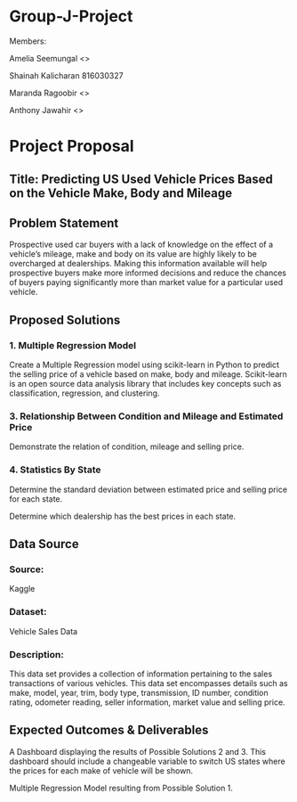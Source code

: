 # Group-J-Project
Members:

Amelia Seemungal  <<id>>

Shainah Kalicharan  816030327

Maranda Ragoobir  <<id>>

Anthony Jawahir  <<id>>

# Project Proposal
## Title: Predicting US Used Vehicle Prices Based on the Vehicle Make, Body and Mileage

## Problem Statement

Prospective used car buyers with a lack of knowledge on the effect of a vehicle’s mileage, make and body on its value are highly likely to be overcharged at dealerships. Making this information available will help prospective buyers make more informed decisions and reduce the chances of buyers paying significantly more than market value for a particular used vehicle.

## Proposed Solutions
### 1. Multiple Regression Model

  Create a Multiple Regression model using scikit-learn in Python to predict the selling price of a vehicle based on make, body and mileage. Scikit-learn is an open source data analysis library that includes key    concepts such as classification, regression, and clustering. 

### 3. Relationship Between Condition and Mileage and Estimated Price
  
  Demonstrate the relation of condition, mileage and selling price.

### 4. Statistics By State
  
  Determine the standard deviation between estimated price and selling price for each state.
  
  Determine which dealership has the best prices in each state.

## Data Source

### Source: 
Kaggle

### Dataset: 
Vehicle Sales Data

### Description: 
This data set provides a collection of information pertaining to the sales transactions of various vehicles. This data set encompasses details such as make, model, year, trim, body type, transmission, ID number, condition rating, odometer reading, seller information, market value and selling price.

## Expected Outcomes & Deliverables

A Dashboard displaying the results of Possible Solutions 2 and 3. This dashboard should include a changeable variable to switch US states where the prices for each make of vehicle will be shown.

Multiple Regression Model resulting from Possible Solution 1.
